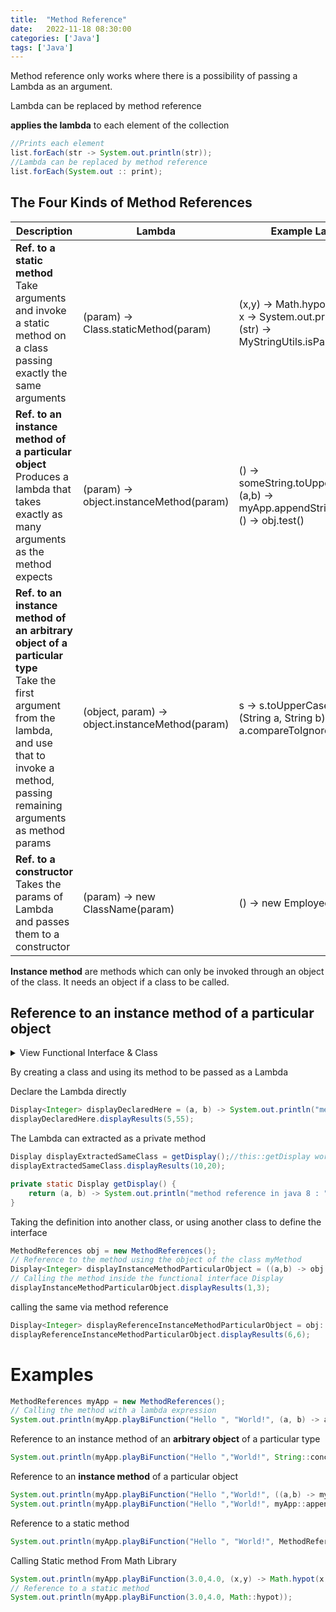 ```yaml
---
title:  "Method Reference"
date:   2022-11-18 08:30:00
categories: ['Java']
tags: ['Java']
---
```


Method reference only works where there is a possibility of passing a Lambda as an argument.

Lambda can be replaced by method reference

**applies the lambda** to each element of the collection

```java
//Prints each element
list.forEach(str -> System.out.println(str));
//Lambda can be replaced by method reference
list.forEach(System.out :: print);
```

## The Four Kinds of Method References

| **Description**                                                                                                                                                                                      | **Lambda**         				  			  | **Example Lambda**                                                                                       | **Method Ref style**       | **Method Reference**                                                        |
|------------------------------------------------------------------------------------------------------------------------------------------------------------------------------------------------------|------------------------------------------------|----------------------------------------------------------------------------------------------------------|----------------------------|-----------------------------------------------------------------------------|
| **Ref. to a static method** <br /> Take arguments and invoke a static method on a class passing exactly the same arguments								                                             |(param) -> Class.staticMethod(param)			  | (x,y) -> Math.hypot(x,y) <br/> x -> System.out.println(x) <br/> (str) -> MyStringUtils.isPalindrome(str) | SomeClass::staticMethod    | Math::hypot <br /> System.out :: print <br /> MyStringUtils :: isPalindrome |
| **Ref. to an instance method of a particular object** <br />Produces a lambda that takes exactly as many arguments as the method expects                                                                 |(param) -> object.instanceMethod(param) 		  | () -> someString.toUpperCase() <br/> (a,b) -> myApp.appendStrings(a,b) <br/> () -> obj.test()            | someObject::instanceMethod | someString::toUpperCase <br/> myApp::appendStrings <br/> obj :: test        |
| **Ref. to an instance method of an arbitrary object of a particular type** <br /> Take the first argument from the lambda, and use that to invoke a method, passing remaining arguments as method params |(object, param) -> object.instanceMethod(param) | s -> s.toUpperCase() <br/> (String a, String b) -> a.compareToIgnoreCase(b)                               | SomeClass::instanceMethod  | String::toUpperCase   <br/> String::compareToIgnoreCase                     |
| **Ref. to a constructor** <br />Takes the params of Lambda and passes them to a constructor                                                                                                              |(param) -> new ClassName(param)				  | () -> new Employee()                                                                                     | SomeClass::new             | Employee::new                                                               |

**Instance method** are methods which can only be invoked through an object of the class. It needs an object if a class to be called.

## Reference to an instance method of a particular object

<details>
    <summary> 
    View Functional Interface & Class
    </summary>
{% gist nitinkc/9e72f492d1dc4ccd37870e5989788c55 %}
</details>

By creating a class and using its method to be passed as a Lambda


Declare the Lambda directly
```java
Display<Integer> displayDeclaredHere = (a, b) -> System.out.println("method reference in java 8 : " + (a + b));
displayDeclaredHere.displayResults(5,55);
```

The Lambda can extracted as a private method

```java
Display displayExtractedSameClass = getDisplay();//this::getDisplay works with non-static classes
displayExtractedSameClass.displayResults(10,20);

private static Display getDisplay() {
    return (a, b) -> System.out.println("method reference in java 8 : " + a + b);
}
```
Taking the definition into another class, or using another class to define the interface
```java
MethodReferences obj = new MethodReferences();
// Reference to the method using the object of the class myMethod
Display<Integer> displayInstanceMethodParticularObject = ((a,b) -> obj.myMethod(a,b));//putting the definition in object of another class
// Calling the method inside the functional interface Display
displayInstanceMethodParticularObject.displayResults(1,3);
```

calling the same via method reference
```java
Display<Integer> displayReferenceInstanceMethodParticularObject = obj::myMethod;
displayReferenceInstanceMethodParticularObject.displayResults(6,6);
```

# Examples

```java
MethodReferences myApp = new MethodReferences();
// Calling the method with a lambda expression
System.out.println(myApp.playBiFunction("Hello ", "World!", (a, b) -> a.concat(b)));
```

Reference to an instance method of an **arbitrary object** of a particular type
```java
System.out.println(myApp.playBiFunction("Hello ","World!", String::concat));
```
Reference to an **instance method** of a particular object
```java
System.out.println(myApp.playBiFunction("Hello ","World!", ((a,b) -> myApp.appendStrings(a,b))));
System.out.println(myApp.playBiFunction("Hello ","World!", myApp::appendStrings));
```
Reference to a static method
```java
System.out.println(myApp.playBiFunction("Hello ", "World!", MethodReferences::staticAppendStrings));
```

Calling Static method From Math Library
```java
System.out.println(myApp.playBiFunction(3.0,4.0, (x,y) -> Math.hypot(x,y)));
// Reference to a static method
System.out.println(myApp.playBiFunction(3.0,4.0, Math::hypot));
```